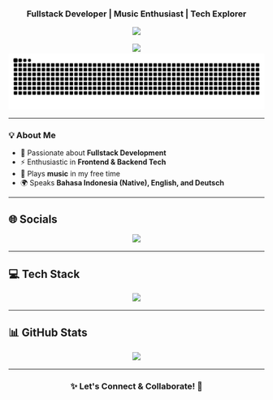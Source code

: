 
<h3 align="center">Fullstack Developer | Music Enthusiast | Tech Explorer</h3>

<p align="center">
  <img src="https://readme-typing-svg.herokuapp.com?font=Fira+Code&weight=600&size=22&pause=1000&color=F7A700&center=true&vCenter=true&width=600&lines=Building+cool+projects+with+MERN+%26+Laravel;Love+solving+tech+challenges!;Code%2C+music%2C+repeat!;Let's+connect!+🚀" />
</p>
<div align="center">
  <img src="https://profile-counter.glitch.me/RanR112/count.svg?"  />
</div>
<img src="https://raw.githubusercontent.com/RanR112/RanR112/output/snake.svg" alt="Snake animation" />

---

### 💡 About Me
- 🎯 Passionate about **Fullstack Development**
- ⚡ Enthusiastic in **Frontend & Backend Tech**
- 🎼 Plays **music** in my free time  
- 🌍 Speaks **Bahasa Indonesia (Native), English, and Deutsch**

---

## 🌐 **Socials**
<p align="center">
  <a href="https://instagram.com/randyrafael112">
    <img src="https://img.shields.io/badge/Instagram-%23E4405F.svg?style=for-the-badge&logo=Instagram&logoColor=white" />
  </a>
</p>

---

## 💻 **Tech Stack**
<p align="center">
  <img src="https://skillicons.dev/icons?i=html,css,js,ts,react,nodejs,express,mongodb,next,prisma,php,,laravel,mysql,python,git,github,tailwind,sass,figma,vite,postman,docker,vercel" />
</p>

---

## 📊 **GitHub Stats**
<p align="center">
  <img src="https://github-readme-stats.vercel.app/api/top-langs/?username=RanR112&layout=compact&theme=midnight-purple&hide_border=true" />
</p>

---

<h3 align="center"><b>✨ Let's Connect & Collaborate! 🚀</b></h3>
